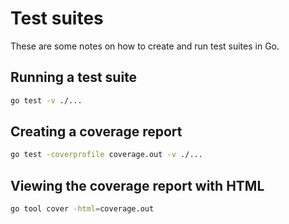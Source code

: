 # Test suites

These are some notes on how to create and run test suites in Go.

## Running a test suite

```bash
go test -v ./...
```

## Creating a coverage report

```bash
go test -coverprofile coverage.out -v ./...
```

## Viewing the coverage report with HTML

```bash
go tool cover -html=coverage.out
```
